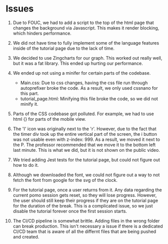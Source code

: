 # Issues
1. Due to FOUC, we had to add a script to the top of the html page that changes the background via Javascript. This makes it
render blocking, which hinders performance.

2. We did not have time to fully implement some of the language features inside of the tutorial page due to the lack of time.

3. We decided to use Zingcharts for our graph. This worked out really well, but it was a fat library. This ended up hurting our performance.

4. We ended up not using a minifer for certain parts of the codebase.
    - Main.css: Due to css changes, having the css file run through autoprefixer broke the code. As a result, we only used cssnano for this part.
    - tutorial_page.html: Minifying this file broke the code, so we did not minify it.

5. Parts of the CSS codebase got polluted. For example, we had to use html {} for parts of the mobile view.

6. The 'I' icon was originally next to the 'r'. However, due to the fact that the timer div took up the entire vertical part of the screen, the i button was not usable even with z-index: 999. As a result, we moved it next to the P. The professor recommended that we move it to the bottom left last minute. This is what we did, but it is not shown on the public video. 

7. We tried adding Jest tests for the tutorial page, but could not figure out how to do it.

8. Although we downloaded the font, we could not figure out a way to not fetch the font from google for the svg of the clock.

9. For the tutorial page, once a user returns from it. Any data regarding the current pomo session gets reset, so they will lose progress. However, the user should still keep their progress if they are on the tutorial page for the duration of the break. This is a complicated issue, so we just disable the tutorial forever once the first session starts.

10. The CI/CD pipeline is somewhat brittle. Adding files in the wrong folder can break production. This isn't 
necessary a issue if there is a dedicated CI/CD team that is aware of all the differnt files that are being
pushed and created.
